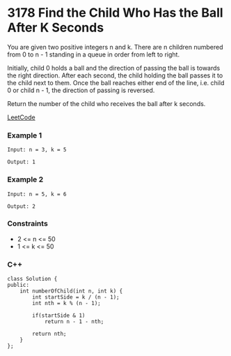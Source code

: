 # 3178 Find the Child Who Has the Ball After K Seconds

You are given two positive integers n and k. There are n children numbered from 0 to n - 1 standing in a queue in order from left to right.

Initially, child 0 holds a ball and the direction of passing the ball is towards the right direction. After each second, the child holding the ball passes it to the child next to them. Once the ball reaches either end of the line, i.e. child 0 or child n - 1, the direction of passing is reversed.

Return the number of the child who receives the ball after k seconds.
 
[LeetCode](https://leetcode.cn/problems/find-the-child-who-has-the-ball-after-k-seconds/)

### Example 1

```
Input: n = 3, k = 5

Output: 1
```

### Example 2

```
Input: n = 5, k = 6

Output: 2
```

### Constraints

* 2 <= n <= 50
* 1 <= k <= 50

### C++ 

```
class Solution {
public:
    int numberOfChild(int n, int k) {
        int startSide = k / (n - 1);
        int nth = k % (n - 1);

        if(startSide & 1)
            return n - 1 - nth;

        return nth;
    }
};
```